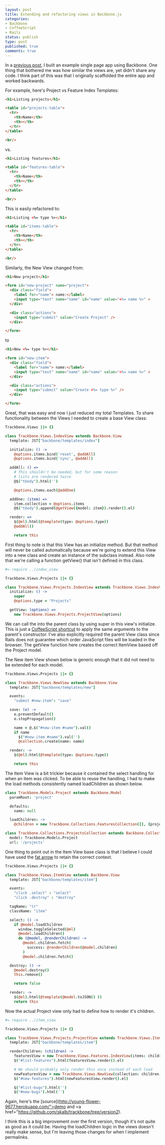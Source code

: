 ```yaml
---
layout: post
title: Extending and refactoring views in Backbone.js
categories:
- Backbone
- CoffeeScript
- Rails
status: publish
type: post
published: true
comments: true
---
```


In a [previous post](http://www.skalb.com/2012/04/23/how-to-easily-handle-model-relationships-in-rails-and-backbone-js/), I built an example single page app using Backbone. One thing that bothered me was how similar the views are, yet didn't share any code. I think part of this was that I originally scaffolded the entire app and worked backwards.

<!--more-->

For example, here's Project vs Feature Index Templates:

``` html
<h1>Listing projects</h1>

<table id="projects-table">
  <tr>
    <th>Name</th>
    <th></th>
  </tr>
</table>

<br/>
```

vs.

``` html
<h1>Listing features</h1>

<table id="features-table">
  <tr>
    <th>Name</th>
    <th></th>
  </tr>
</table>

<br/>
```

This is easily refactored to:

``` html
<h1>Listing <%= type %></h1>

<table id="items-table">
  <tr>
    <th>Name</th>
    <th></th>
  </tr>
</table>

<br/>

```
Similarly, the New View changed from:

``` html
<h1>New project</h1>

<form id="new-project" name="project">
  <div class="field">
    <label for="name"> name:</label>
    <input type="text" name="name" id="name" value="<%= name %>" >
  </div>

  <div class="actions">
    <input type="submit" value="Create Project" />
  </div>

</form>
```

to

``` html
<h1>New <%= type %></h1>

<form id="new-item">
  <div class="field">
    <label for="name"> name:</label>
    <input type="text" name="name" id="name" value="<%= name %>" >
  </div>

  <div class="actions">
    <input type="submit" value="Create <%= type %>" />
  </div>

</form>
```

Great, that was easy and now I just reduced my total Templates. To share functionality between the Views I needed to create a base View class:

``` coffeescript
Trackbone.Views ||= {}

class Trackbone.Views.IndexView extends Backbone.View
  template: JST["backbone/templates/index"]

  initialize: () ->
    @options.items.bind('reset', @addAll)
    @options.items.bind('sync', @addAll)

  addAll: () =>
    # This shouldn't be needed, but for some reason
    # lists are rendered twice
    @$("tbody").html('')

    @options.items.each(@addOne)

  addOne: (item) =>
    item.collection = @options.items
    @$("tbody").append(@getView({model: item}).render().el)

  render: =>
    $(@el).html(@template(type: @options.type))
    @addAll()

    return this
```

First thing to note is that this View has an initialize method. But that method will never be called automatically because we're going to extend this View into a new class and create an instance of the subclass instead. Also note that we're calling a function getView() that isn't defined in this class.

``` coffeescript
#= require ../index_view

Trackbone.Views.Projects ||= {}

class Trackbone.Views.Projects.IndexView extends Trackbone.Views.IndexView
  initialize: () ->
    super
    @options.type = "Projects"

  getView: (options) =>
    new Trackbone.Views.Projects.ProjectView(options)
```

We can call the into the parent class by using super in this view's initialize. This is just a [CoffeeScript shortcut](http://coffeescript.org/#classes) to apply the same arguments to the parent's constructor. I've also explicitly required the parent View class since Rails does not guarantee which order JavaScript files will be loaded in the browser. The getView function here creates the correct ItemView based off the Project model.

The New item View shown below is generic enough that it did not need to be extended for each model.

``` coffeescript
Trackbone.Views.Projects ||= {}

class Trackbone.Views.NewView extends Backbone.View
  template: JST["backbone/templates/new"]

  events:
    "submit #new-item": "save"

  save: (e) ->
    e.preventDefault()
    e.stopPropagation()

    name = @.$("#new-item #name").val()
    if name
      $("#new-item #name").val('')
      @collection.create(name: name)

  render: ->
    $(@el).html(@template(type: @options.type))

    return this
```

The Item View is a bit trickier because it contained the select handling for when an item was clicked. To be able to reuse the handling, I had to make the load methods consistently named loadChildren as shown below.

``` coffeescript
class Trackbone.Models.Project extends Backbone.Model
  paramRoot: 'project'

  defaults:
    name: null

  loadChildren: ->
    @children = new Trackbone.Collections.FeaturesCollection([], {project_url: @url()});

class Trackbone.Collections.ProjectsCollection extends Backbone.Collection
  model: Trackbone.Models.Project
  url: '/projects'
```

One thing to point out in the Item View base class is that I believe I could have used the [fat arrow](http://coffeescript.org/#fat_arrow) to retain the correct context.

``` coffeescript
Trackbone.Views.Projects ||= {}

class Trackbone.Views.ItemView extends Backbone.View
  template: JST["backbone/templates/item"]

  events:
    "click .select" : "select"
    "click .destroy" : "destroy"

  tagName: "tr"
  className: "item"

  select: () ->
    if @model.loadChildren
      window.toggleSelected(@el)
      @model.loadChildren()
      do (@model, @renderChildren) ->
        @model.children.fetch(
          success: @renderChildren(@model.children)
        )
        @model.children.fetch()

  destroy: () ->
    @model.destroy()
    this.remove()

    return false

  render: ->
    $(@el).html(@template(@model.toJSON() ))
    return this
```

Now the actual Project view only had to define how to render it's children.

``` coffeescript
#= require ../item_view

Trackbone.Views.Projects ||= {}

class Trackbone.Views.Projects.ProjectView extends Trackbone.Views.ItemView
  template: JST["backbone/templates/item"]

  renderChildren: (children) ->
    featuresView = new Trackbone.Views.Features.IndexView(items: children)
    $("#list-features").html(featuresView.render().el)

    # We should probably only render this once instead of each load
    newFeaturesView = new Trackbone.Views.NewView(collection: children, type: "Features")
    $("#new-features").html(newFeaturesView.render().el)

    $("#list-bugs").html('')
    $("#new-bugs").html('')
```

Again, here's the [source](http://young-flower-9677.herokuapp.com/">demo</a> and <a href="https://github.com/skalb/trackbone/tree/version2).

I think this is a big improvement over the first version, though it's not quite as good as it could be. Having the loadChildren logic in the views doesn't really make sense, but I'm leaving those changes for when I implement permalinks.

